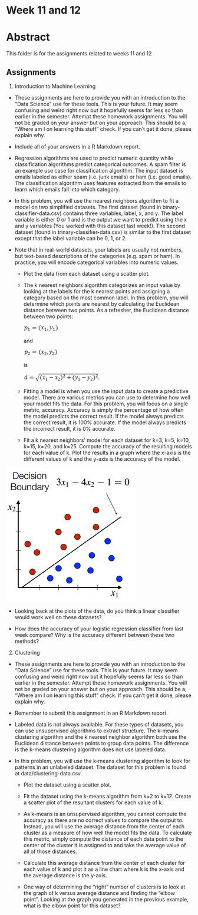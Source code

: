 # Week 11 and 12

# Abstract

This folder is for the assignments related to weeks 11 and 12

## Assignments

1. Introduction to Machine Learning

- These assignments are here to provide you with an introduction to the “Data Science”
  use for these tools. This is your future. It may seem confusing and weird right now
  but it hopefully seems far less so than earlier in the semester. Attempt these homework
  assignments. You will not be graded on your answer but on your approach. This should be
  a, “Where am I on learning this stuff” check. If you can’t get it done, please explain
  why.

- Include all of your answers in a R Markdown report. 

- Regression algorithms are used to predict numeric quantity while classification
  algorithms predict categorical outcomes. A spam filter is an example use case for 
  classification algorithm. The input dataset is emails labeled as either spam (i.e.
  junk emails) or ham (i.e. good emails). The classification algorithm uses features
  extracted from the emails to learn which emails fall into which category.

- In this problem, you will use the nearest neighbors algorithm to fit a model on two
  simplified datasets. The first dataset (found in binary-classifier-data.csv) contains
  three variables; label, x, and y. The label variable is either 0 or 1 and is the output
  we want to predict using the x and y variables (You worked with this dataset last week!).
  The second dataset (found in trinary-classifier-data.csv) is similar to the first dataset
  except that the label variable can be 0, 1, or 2.

- Note that in real-world datasets, your labels are usually not numbers, but text-based
  descriptions of the categories (e.g. spam or ham). In practice, you will encode
  categorical variables into numeric values.
  - Plot the data from each dataset using a scatter plot.
  - The k nearest neighbors algorithm categorizes an input value by looking at the labels
    for the k nearest points and assigning a category based on the most common label. In
    this problem, you will determine which points are nearest by calculating the Euclidean
    distance between two points. As a refresher, the Euclidean distance between two points:

    ![p1=(x1, y1)](./images/p1.png)

    and

    ![p2=(x2, y2)](./images/p2.png)

    is

    ![d=](./images/d1.png)

  - Fitting a model is when you use the input data to create a predictive model. There are
    various metrics you can use to determine how well your model fits the data. For this
    problem, you will focus on a single metric, accuracy. Accuracy is simply the percentage
    of how often the model predicts the correct result. If the model always predicts the
    correct result, it is 100% accurate. If the model always predicts the incorrect result,
    it is 0% accurate.

  - Fit a k nearest neighbors’ model for each dataset for k=3, k=5, k=10, k=15, k=20, and
    k=25. Compute the accuracy of the resulting models for each value of k. Plot the results
    in a graph where the x-axis is the different values of k and the y-axis is the accuracy
    of the model.

![decision boundary](./images/decision_boundary.png)

  - Looking back at the plots of the data, do you think a linear classifier would work well
    on these datasets?

  - How does the accuracy of your logistic regression classifier from last week compare?  Why
    is the accuracy different between these two methods?
2. Clustering

- These assignments are here to provide you with an introduction to the “Data Science” use for
  these tools. This is your future. It may seem confusing and weird right now but it hopefully
  seems far less so than earlier in the semester. Attempt these homework assignments. You will
  not be graded on your answer but on your approach. This should be a, “Where am I on learning
  this stuff” check. If you can’t get it done, please explain why.

- Remember to submit this assignment in an R Markdown report.

- Labeled data is not always available. For these types of datasets, you can use unsupervised
  algorithms to extract structure. The k-means clustering algorithm and the k nearest neighbor
  algorithm both use the Euclidean distance between points to group data points. The difference
  is the k-means clustering algorithm does not use labeled data.

- In this problem, you will use the k-means clustering algorithm to look for patterns in an
  unlabeled dataset. The dataset for this problem is found at data/clustering-data.csv.
    - Plot the dataset using a scatter plot.
    - Fit the dataset using the k-means algorithm from k=2 to k=12. Create a scatter plot of
      the resultant clusters for each value of k.
    - As k-means is an unsupervised algorithm, you cannot compute the accuracy as there are no
      correct values to compare the output to. Instead, you will use the average distance from
      the center of each cluster as a measure of how well the model fits the data. To calculate
      this metric, simply compute the distance of each data point to the center of the cluster
      it is assigned to and take the average value of all of those distances.

  - Calculate this average distance from the center of each cluster for each value of k and plot
    it as a line chart where k is the x-axis and the average distance is the y-axis.
  - One way of determining the “right” number of clusters is to look at the graph of k versus
    average distance and finding the “elbow point”. Looking at the graph you generated in the
    previous example, what is the elbow point for this dataset?